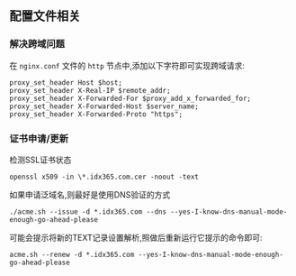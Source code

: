 ## 配置文件相关

### 解决跨域问题

在 `nginx.conf` 文件的 `http` 节点中,添加以下字符即可实现跨域请求:

```
proxy_set_header Host $host;
proxy_set_header X-Real-IP $remote_addr;
proxy_set_header X-Forwarded-For $proxy_add_x_forwarded_for;
proxy_set_header X-Forwarded-Host $server_name;
proxy_set_header X-Forwarded-Proto "https";
```

### 证书申请/更新

检测SSL证书状态

    openssl x509 -in \*.idx365.com.cer -noout -text

如果申请泛域名,则最好是使用DNS验证的方式

```
./acme.sh --issue -d *.idx365.com --dns --yes-I-know-dns-manual-mode-enough-go-ahead-please
```

可能会提示将新的TEXT记录设置解析,照做后重新运行它提示的命令即可:
```
acme.sh --renew -d *.idx365.com --yes-I-know-dns-manual-mode-enough-go-ahead-please
```